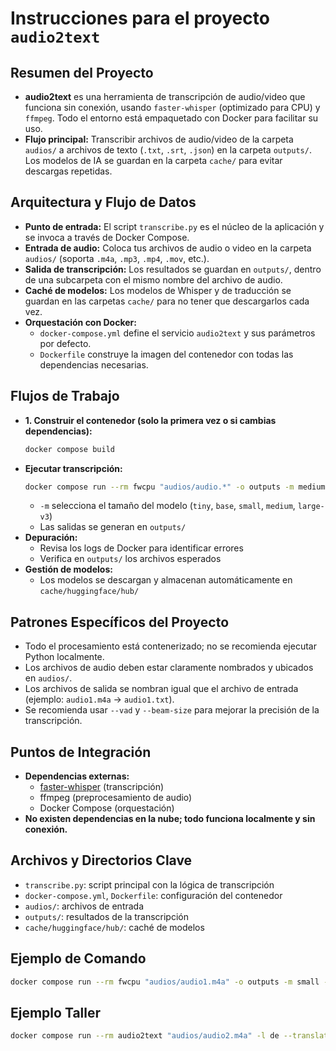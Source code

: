 
# Instrucciones para el proyecto `audio2text`

## Resumen del Proyecto
- **audio2text** es una herramienta de transcripción de audio/video que funciona sin conexión, usando `faster-whisper` (optimizado para CPU) y `ffmpeg`. Todo el entorno está empaquetado con Docker para facilitar su uso.  
- **Flujo principal:** Transcribir archivos de audio/video de la carpeta `audios/` a archivos de texto (`.txt`, `.srt`, `.json`) en la carpeta `outputs/`. Los modelos de IA se guardan en la carpeta `cache/` para evitar descargas repetidas.  

## Arquitectura y Flujo de Datos
- **Punto de entrada:** El script `transcribe.py` es el núcleo de la aplicación y se invoca a través de Docker Compose.  
- **Entrada de audio:** Coloca tus archivos de audio o video en la carpeta `audios/` (soporta `.m4a`, `.mp3`, `.mp4`, `.mov`, etc.).  
- **Salida de transcripción:** Los resultados se guardan en `outputs/`, dentro de una subcarpeta con el mismo nombre del archivo de audio.  
- **Caché de modelos:** Los modelos de Whisper y de traducción se guardan en las carpetas `cache/` para no tener que descargarlos cada vez.  
- **Orquestación con Docker:**
  - `docker-compose.yml` define el servicio `audio2text` y sus parámetros por defecto.  
  - `Dockerfile` construye la imagen del contenedor con todas las dependencias necesarias.  

## Flujos de Trabajo
- **1. Construir el contenedor (solo la primera vez o si cambias dependencias):**
  ```bash
  docker compose build
  ```
- **Ejecutar transcripción:**
  ```bash
  docker compose run --rm fwcpu "audios/audio.*" -o outputs -m medium --compute-type int8 --beam-size 5 --vad --progress 10
  ```
  - `-m` selecciona el tamaño del modelo (`tiny`, `base`, `small`, `medium`, `large-v3`)  
  - Las salidas se generan en `outputs/`  
- **Depuración:**
  - Revisa los logs de Docker para identificar errores  
  - Verifica en `outputs/` los archivos esperados  
- **Gestión de modelos:**
  - Los modelos se descargan y almacenan automáticamente en `cache/huggingface/hub/`  

## Patrones Específicos del Proyecto
- Todo el procesamiento está contenerizado; no se recomienda ejecutar Python localmente.  
- Los archivos de audio deben estar claramente nombrados y ubicados en `audios/`.  
- Los archivos de salida se nombran igual que el archivo de entrada (ejemplo: `audio1.m4a` → `audio1.txt`).  
- Se recomienda usar `--vad` y `--beam-size` para mejorar la precisión de la transcripción.  

## Puntos de Integración
- **Dependencias externas:**
  - [faster-whisper](https://github.com/Systran/faster-whisper) (transcripción)  
  - ffmpeg (preprocesamiento de audio)  
  - Docker Compose (orquestación)  
- **No existen dependencias en la nube; todo funciona localmente y sin conexión.**  

## Archivos y Directorios Clave
- `transcribe.py`: script principal con la lógica de transcripción  
- `docker-compose.yml`, `Dockerfile`: configuración del contenedor  
- `audios/`: archivos de entrada  
- `outputs/`: resultados de la transcripción  
- `cache/huggingface/hub/`: caché de modelos  

## Ejemplo de Comando
```bash
docker compose run --rm fwcpu "audios/audio1.m4a" -o outputs -m small --vad
```

## Ejemplo Taller
```bash
docker compose run --rm audio2text "audios/audio2.m4a" -l de --translate-to es
```
